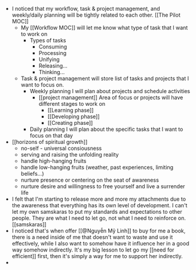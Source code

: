 - I noticed that my workflow, task & project management, and weekly/daily planning will be tightly related to each other. [[The Pilot MOC]]
    - My [[Workflow MOC]] will let me know what type of task that I want to work on
        - Types of tasks
            - Consuming
            - Processing
            - Unifying
            - Releasing...
            - Thinking...
    - Task & project management will store list of tasks and projects that I want to focus on.
        - Weekly planning I will plan about projects and schedule activities
            - [[project management]] Area of focus or projects will have different stages to work on
                - [[Learning phase]]
                - [[Developing phase]]
                - [[Creating phase]]
        - Daily planning I will plan about the specific tasks that I want to focus on that day
- [[horizons of spiritual growth]]
    - no-self - universal consiousness
    - serving and raising the unfolding reality
    - handle high-hanging fruits
    - handle low-hanging fruits (weather, past experiences, limiting beliefs...)
    - nurture presence or centering on the seat of awareness
    - nurture desire and willingness to free yourself and live a surrender life 
- I felt that I'm starting to release more and more my attachments due to the awareness that everything has its own level of development. I can't let my own samskaras to put my standards and expectations to other people. They are what I need to let go, not what I need to reinforce on. [[samskaras]]
-  I noticed that's when offer [[@Nguyễn Mỹ Linh]] to buy for me a book, there is a need inside of me that doesn't want to waste and use it effectively, while I also want to somehow have it influence her in a good way somehow indirectly. It's my big lesson to let go my [[need for efficient]] first, then it's simply a way for me to support her indirectly.
-  

